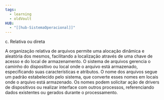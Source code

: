 ```yaml
---
tags:
  - learning
  - oldVoult
HUB:
  - "[[hub-SistemaOperacional]]"
---
```

c. Relativa ou direta

A organização relativa de arquivos permite uma alocação dinâmica e aleatória dos mesmos, facilitando a localização através de uma chave de acesso e do local de armazenamento. O sistema de arquivos gerencia o caminho do dispositivo ou local onde o arquivo está armazenado, especificando suas características e atributos. O nome dos arquivos segue um padrão estabelecido pelo sistema, que converte esses nomes em locais onde o arquivo está armazenado. Os nomes podem solicitar ação de drivers de dispositivos ou realizar interface com outros processos, referenciando dados existentes ou gerados durante o processamento.
